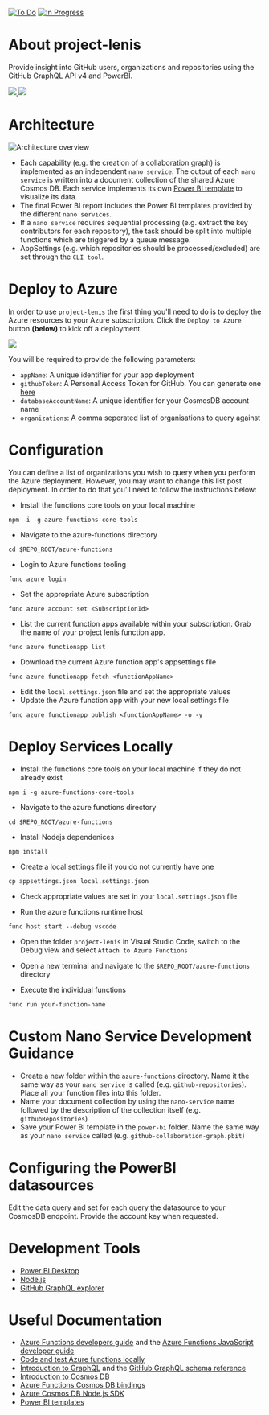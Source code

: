 [![To Do](https://badge.waffle.io/cloudbeatsch/project-lenis.svg?label=to%20do&title=to%20do)](http://waffle.io/cloudbeatsch/project-lenis) 
[![In Progress](https://badge.waffle.io/cloudbeatsch/project-lenis.svg?label=in%20progress&title=in%20progress)](http://waffle.io/cloudbeatsch/project-lenis)

# About project-lenis
Provide insight into GitHub users, organizations and repositories using the GitHub 
GraphQL API v4 and PowerBI.

<a href="https://portal.azure.com/#create/Microsoft.Template/uri/https%3A%2F%2Fraw.githubusercontent.com%2Fcloudbeatsch%2Fproject-lenis%2Fmaster%2Fdeployment%2Fazuredeploy.json" target="_blank">
    <img src="http://azuredeploy.net/deploybutton.png"/>
</a>

<a href="http://armviz.io/#/?load=https%3A%2F%2Fraw.githubusercontent.com%2Fcloudbeatsch%2Fproject-lenis%2Fmaster%2Fdeployment%2Fazuredeploy.json" target="_blank">
    <img src="http://armviz.io/visualizebutton.png"/>
</a>

# Architecture
![Architecture overview](https://raw.githubusercontent.com/cloudbeatsch/project-lenis/master/diagrams/architecture.png)

* Each capability (e.g. the creation of a collaboration graph) is implemented as an independent `nano service`. The output of each `nano service` is written into a document collection of the shared Azure Cosmos DB. Each service implements its own [Power BI template](https://powerbi.microsoft.com/en-us/blog/deep-dive-into-query-parameters-and-power-bi-templates/) to visualize its data.
* The final Power BI report includes the Power BI templates provided by the different `nano services`.
* If a `nano service` requires sequential processing (e.g. extract the key contributors for each repository), the task should be split into multiple functions which are triggered by a queue message.
* AppSettings (e.g. which repositories should be processed/excluded) are set through the `CLI tool`.

# Deploy to Azure
In order to use `project-lenis` the first thing you'll need to do is to deploy the Azure resources to your Azure subscription. Click the `Deploy to Azure` button **(below)** to kick off a deployment.

<a href="https://portal.azure.com/#create/Microsoft.Template/uri/https%3A%2F%2Fraw.githubusercontent.com%2Fcloudbeatsch%2Fproject-lenis%2Fmaster%2Fdeployment%2Fazuredeploy.json" target="_blank">
    <img src="http://azuredeploy.net/deploybutton.png"/>
</a>

You will be required to provide the following parameters:
* `appName`: A unique identifier for your app deployment
* `githubToken`: A Personal Access Token for GitHub. You can generate one [here](https://help.github.com/articles/creating-a-personal-access-token-for-the-command-line/)
* `databaseAccountName`: A unique identifier for your CosmosDB account name
* `organizations`: A comma seperated list of organisations to query against

# Configuration
You can define a list of organizations you wish to query when you perform the Azure deployment. However, you may want to change this list post deployment. In order to do that you'll need to follow the instructions below:

* Install the functions core tools on your local machine
```
npm -i -g azure-functions-core-tools
```
* Navigate to the azure-functions directory
```
cd $REPO_ROOT/azure-functions
```
* Login to Azure functions tooling
```
func azure login
```
* Set the appropriate Azure subscription
```
func azure account set <SubscriptionId>
```
* List the current function apps available within your subscription. Grab the name of your project lenis function app.
```
func azure functionapp list
```
* Download the current Azure function app's appsettings file
```
func azure functionapp fetch <functionAppName>
```
* Edit the `local.settings.json` file and set the appropriate values
* Update the Azure function app with your new local settings file
```
func azure functionapp publish <functionAppName> -o -y
```

# Deploy Services Locally
* Install the functions core tools on your local machine if they do not already exist
```
npm i -g azure-functions-core-tools
```
* Navigate to the azure functions directory
```
cd $REPO_ROOT/azure-functions
```
* Install Nodejs dependenices
```
npm install
```
* Create a local settings file if you do not currently have one
```
cp appsettings.json local.settings.json
```
* Check appropriate values are set in your `local.settings.json` file

* Run the azure functions runtime host
```
func host start --debug vscode
```

* Open the folder `project-lenis` in Visual Studio Code, switch to the Debug view and select `Attach to Azure Functions`
* Open a new terminal and navigate to the `$REPO_ROOT/azure-functions` directory

* Execute the individual functions
```
func run your-function-name
```

# Custom Nano Service Development Guidance
* Create a new folder within the `azure-functions` directory. Name it the same way as your `nano service` is called (e.g. `github-repositories`). Place all your function files into this folder.
* Name your document collection by using the `nano-service` name followed by the description of the collection itself (e.g. `githubRepositories`)
* Save your Power BI template in the `power-bi` folder. Name the same way as your `nano service` called (e.g. `github-collaboration-graph.pbit`)

# Configuring the PowerBI datasources
Edit the data query and set for each query the datasource to your CosmosDB endpoint. Provide the account key when requested.

# Development Tools
* [Power BI Desktop](https://go.microsoft.com/fwlink/?LinkId=521662&clcid=0x409)
* [Node.js](https://nodejs.org/en/)
* [GitHub GraphQL explorer](https://developer.github.com/v4/explorer/)

# Useful Documentation
* [Azure Functions developers guide](https://docs.microsoft.com/en-us/azure/azure-functions/functions-reference) and the [Azure Functions JavaScript developer guide](https://docs.microsoft.com/en-us/azure/azure-functions/functions-reference-node)
* [Code and test Azure functions locally](https://docs.microsoft.com/en-us/azure/azure-functions/functions-run-local)
* [Introduction to GraphQL](https://developer.github.com/v4/guides/intro-to-graphql/) and the [GitHub GraphQL schema reference](https://developer.github.com/v4/reference/)
* [Introduction to Cosmos DB](https://docs.microsoft.com/en-us/azure/cosmos-db/introduction)
* [Azure Functions Cosmos DB bindings](https://github.com/MicrosoftDocs/azure-docs/blob/master/articles/azure-functions/functions-bindings-documentdb.md)
* [Azure Cosmos DB Node.js SDK](https://docs.microsoft.com/en-us/azure/cosmos-db/documentdb-sdk-node)
* [Power BI templates](https://powerbi.microsoft.com/en-us/blog/deep-dive-into-query-parameters-and-power-bi-templates/)
